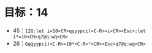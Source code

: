 # 目标：14

- 45：`12G:let i=10<CR>qqyypci)<C-R>=i<CR><Esc>:let i*=10<CR>q7@q:wq<CR>`
- 26：`Gqqyypci)<C-R>=10*<C-R>"<CR><Esc>q7@q:wq<CR>`